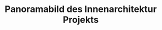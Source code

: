 ---
layout: /panorama.ect
project: '/web/projects/public/cigar-bar'
image: 'http://hub.acherno.com/svn/pura-bar/Site/Panorami/Pura_Bar_Imperial_Panorama_N_01.jpg'
title: 'Panoramabild des Innenarchitektur Projekts'
sitemap: false
---